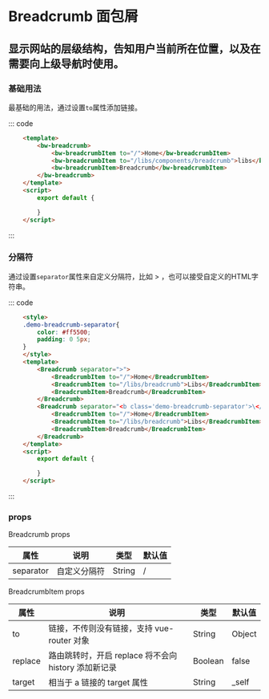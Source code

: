 # Breadcrumb 面包屑
显示网站的层级结构，告知用户当前所在位置，以及在需要向上级导航时使用。
-----
### 基础用法
最基础的用法，通过设置```to```属性添加链接。
<div class="example">
    <div class="example-box">
        <template>
            <Breadcrumb>
                <BreadcrumbItem to="/">Home</BreadcrumbItem>
                <BreadcrumbItem to="/libs/components/breadcrumb">Libs</BreadcrumbItem>
                <BreadcrumbItem>Breadcrumb</BreadcrumbItem>
            </Breadcrumb>
        </template>
        <script>
            export default {
            }
        </script>
    </div>

::: code
```html
    <template>
        <bw-breadcrumb>
            <bw-breadcrumbItem to="/">Home</bw-breadcrumbItem>
            <bw-breadcrumbItem to="/libs/components/breadcrumb">libs</bw-breadcrumbItem>
            <bw-breadcrumbItem>Breadcrumb</bw-breadcrumbItem>
        </bw-breadcrumb>
    </template>
    <script>
        export default {

        }
    </script>
```
:::
</div>

### 分隔符
通过设置```separator```属性来自定义分隔符，比如 > ，也可以接受自定义的HTML字符串。

<div class="example">
    <div class="example-box">
        <style>
            .demo-breadcrumb-separator{
                color: #ff5500;
                padding: 0 5px;
            }
        </style>
        <template>
            <Breadcrumb separator=">">
                <BreadcrumbItem to="/">Home</BreadcrumbItem>
                <BreadcrumbItem to="/libs/components/breadcrumb">Libs</BreadcrumbItem>
                <BreadcrumbItem>Breadcrumb</BreadcrumbItem>
            </Breadcrumb>
            <Breadcrumb separator="<b class='demo-breadcrumb-separator'>\</b>">
                <BreadcrumbItem to="/">Home</BreadcrumbItem>
                <BreadcrumbItem to="/libs/components/breadcrumb">Libs</BreadcrumbItem>
                <BreadcrumbItem>Breadcrumb</BreadcrumbItem>
            </Breadcrumb>
        </template>
        <script>
            export default {
            }
        </script>
    </div>

::: code
```html
    <style>
    .demo-breadcrumb-separator{
        color: #ff5500;
        padding: 0 5px;
    }
    </style>
    <template>
        <Breadcrumb separator=">">
            <BreadcrumbItem to="/">Home</BreadcrumbItem>
            <BreadcrumbItem to="/libs/breadcrumb">Libs</BreadcrumbItem>
            <BreadcrumbItem>Breadcrumb</BreadcrumbItem>
        </Breadcrumb>
        <Breadcrumb separator="<b class='demo-breadcrumb-separator'>\</b>">
            <BreadcrumbItem to="/">Home</BreadcrumbItem>
            <BreadcrumbItem to="/libs/breadcrumb">Libs</BreadcrumbItem>
            <BreadcrumbItem>Breadcrumb</BreadcrumbItem>
        </Breadcrumb>
    </template>
    <script>
        export default {

        }
    </script>
```
:::
</div>

### props

Breadcrumb props

| 属性      | 说明    | 类型      |  默认值   |
|---------- |-------- |---------- |-------- |
| separator     | 自定义分隔符   | String |    /   |

BreadcrumbItem props

| 属性      | 说明    | 类型      | 默认值   |
|---------- |-------- |---------- |-------- |
| to     | 链接，不传则没有链接，支持 vue-router 对象   | String | Object  |    -   |
| replace     | 路由跳转时，开启 replace 将不会向 history 添加新记录   | Boolean    |     false  |
| target     | 相当于 a 链接的 target 属性   | String    |     _self  |
